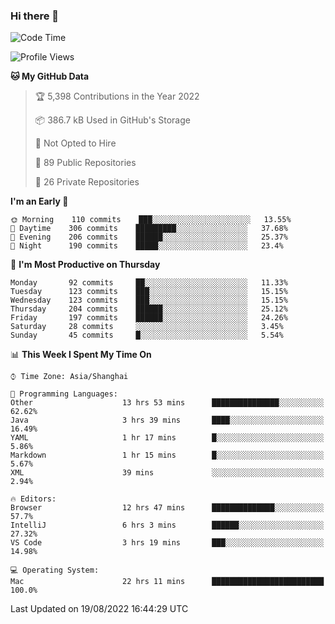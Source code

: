 ### Hi there 👋

<!--
**qbosen/qbosen** is a ✨ _special_ ✨ repository because its `README.md` (this file) appears on your GitHub profile.

Here are some ideas to get you started:

- 🔭 I’m currently working on ...
- 🌱 I’m currently learning ...
- 👯 I’m looking to collaborate on ...
- 🤔 I’m looking for help with ...
- 💬 Ask me about ...
- 📫 How to reach me: ...
- 😄 Pronouns: ...
- ⚡ Fun fact: ...
-->

<!--START_SECTION:waka-->
![Code Time](http://img.shields.io/badge/Code%20Time-856%20hrs%2051%20mins-blue)

![Profile Views](http://img.shields.io/badge/Profile%20Views-0-blue)

**🐱 My GitHub Data** 

> 🏆 5,398 Contributions in the Year 2022
 > 
> 📦 386.7 kB Used in GitHub's Storage 
 > 
> 🚫 Not Opted to Hire
 > 
> 📜 89 Public Repositories 
 > 
> 🔑 26 Private Repositories  
 > 
**I'm an Early 🐤** 

```text
🌞 Morning    110 commits    ███░░░░░░░░░░░░░░░░░░░░░░   13.55% 
🌆 Daytime    306 commits    █████████░░░░░░░░░░░░░░░░   37.68% 
🌃 Evening    206 commits    ██████░░░░░░░░░░░░░░░░░░░   25.37% 
🌙 Night      190 commits    █████░░░░░░░░░░░░░░░░░░░░   23.4%

```
📅 **I'm Most Productive on Thursday** 

```text
Monday       92 commits     ██░░░░░░░░░░░░░░░░░░░░░░░   11.33% 
Tuesday      123 commits    ███░░░░░░░░░░░░░░░░░░░░░░   15.15% 
Wednesday    123 commits    ███░░░░░░░░░░░░░░░░░░░░░░   15.15% 
Thursday     204 commits    ██████░░░░░░░░░░░░░░░░░░░   25.12% 
Friday       197 commits    ██████░░░░░░░░░░░░░░░░░░░   24.26% 
Saturday     28 commits     ░░░░░░░░░░░░░░░░░░░░░░░░░   3.45% 
Sunday       45 commits     █░░░░░░░░░░░░░░░░░░░░░░░░   5.54%

```


📊 **This Week I Spent My Time On** 

```text
⌚︎ Time Zone: Asia/Shanghai

💬 Programming Languages: 
Other                    13 hrs 53 mins      ███████████████░░░░░░░░░░   62.62% 
Java                     3 hrs 39 mins       ████░░░░░░░░░░░░░░░░░░░░░   16.49% 
YAML                     1 hr 17 mins        █░░░░░░░░░░░░░░░░░░░░░░░░   5.86% 
Markdown                 1 hr 15 mins        █░░░░░░░░░░░░░░░░░░░░░░░░   5.67% 
XML                      39 mins             ░░░░░░░░░░░░░░░░░░░░░░░░░   2.94%

🔥 Editors: 
Browser                  12 hrs 47 mins      ██████████████░░░░░░░░░░░   57.7% 
IntelliJ                 6 hrs 3 mins        ██████░░░░░░░░░░░░░░░░░░░   27.32% 
VS Code                  3 hrs 19 mins       ███░░░░░░░░░░░░░░░░░░░░░░   14.98%

💻 Operating System: 
Mac                      22 hrs 11 mins      █████████████████████████   100.0%

```


 Last Updated on 19/08/2022 16:44:29 UTC
<!--END_SECTION:waka-->
